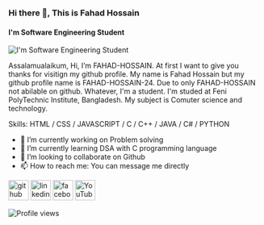 ### Hi there 👋, This is Fahad Hossain
#### I'm Software Engineering Student
![I'm Software Engineering Student](https://media-exp1.licdn.com/dms/image/C4E16AQFsvse1vlmXSQ/profile-displaybackgroundimage-shrink_350_1400/0/1652455434468?e=1665014400&v=beta&t=FjWtdS3CsgWeiikHH6_UsFbBl2w2LjJ8-3XoKDSE-yY)

Assalamualaikum, Hi, I’m FAHAD-HOSSAIN. At first I want to give you thanks for visitign my github profile. My name is Fahad Hossain but my github profile name is FAHAD-HOSSAIN-24. Due to only FAHAD-HOSSAIN not abilable on github. Whatever, I'm a student. I'm studed at Feni PolyTechnic Institute, Bangladesh. My subject is Comuter science and technology.

Skills: HTML / CSS / JAVASCRIPT / C / C++ / JAVA / C# / PYTHON

- 🔭 I’m currently working on Problem solving 
- 🌱 I’m currently learning DSA with C programming language 
- 👯 I’m looking to collaborate on Github 
- 📫 How to reach me: You can message me directly 


[<img src='https://cdn.jsdelivr.net/npm/simple-icons@3.0.1/icons/github.svg' alt='github' height='40'>](https://github.com/FAHAD-HOSSAIN-24)  [<img src='https://cdn.jsdelivr.net/npm/simple-icons@3.0.1/icons/linkedin.svg' alt='linkedin' height='40'>](https://www.linkedin.com/in/1fahadhossain/)  [<img src='https://cdn.jsdelivr.net/npm/simple-icons@3.0.1/icons/facebook.svg' alt='facebook' height='40'>](https://www.facebook.com/1fahadhossain)  [<img src='https://cdn.jsdelivr.net/npm/simple-icons@3.0.1/icons/youtube.svg' alt='YouTube' height='40'>](https://www.youtube.com/channel/https://www.youtube.com/channel/UCuZqgOUCVwcZXxo8KiE454Q)  

![Profile views](https://gpvc.arturio.dev/FAHAD-HOSSAIN-24)  
